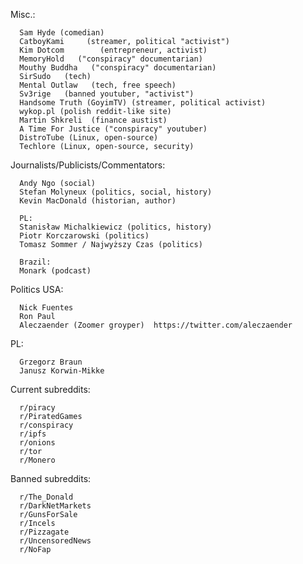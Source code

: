Misc.:

      Sam Hyde (comedian)
      CatboyKami	 (streamer, political "activist")		
      Kim Dotcom		(entrepreneur, activist)	
      MemoryHold   ("conspiracy" documentarian)
      Mouthy Buddha   ("conspiracy" documentarian)
      SirSudo   (tech)
      Mental Outlaw   (tech, free speech)
      Sv3rige   (banned youtuber, "activist")
      Handsome Truth (GoyimTV) (streamer, political activist)
      wykop.pl (polish reddit-like site)
      Martin Shkreli  (finance austist)
      A Time For Justice ("conspiracy" youtuber)
      DistroTube (Linux, open-source)
      Techlore (Linux, open-source, security)


  
Journalists/Publicists/Commentators:

      Andy Ngo (social)
      Stefan Molyneux (politics, social, history)
      Kevin MacDonald (historian, author)

      PL:
      Stanisław Michalkiewicz (politics, history)
      Piotr Korczarowski (politics)
      Tomasz Sommer / Najwyższy Czas (politics)

      Brazil:
      Monark (podcast)

Politics
  USA:
  
      Nick Fuentes
      Ron Paul
      Aleczaender (Zoomer groyper) 	https://twitter.com/aleczaender
      
  PL:

      Grzegorz Braun
      Janusz Korwin-Mikke
      
Current subreddits:

      r/piracy
      r/PiratedGames
      r/conspiracy
      r/ipfs
      r/onions
      r/tor
      r/Monero

Banned subreddits:

      r/The_Donald
      r/DarkNetMarkets
      r/GunsForSale
      r/Incels
      r/Pizzagate
      r/UncensoredNews
      r/NoFap



